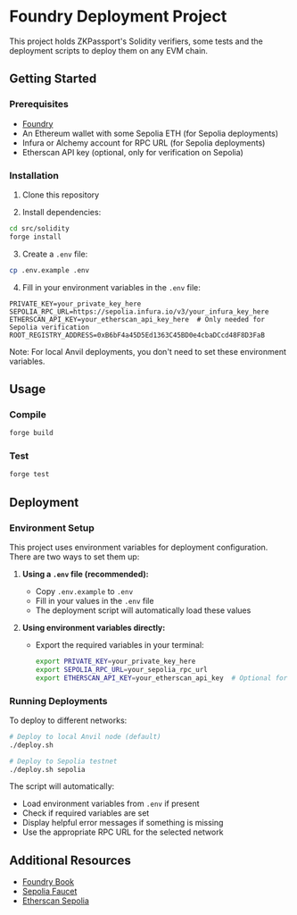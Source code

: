 # Foundry Deployment Project

This project holds ZKPassport's Solidity verifiers, some tests and the deployment scripts to deploy
them on any EVM chain.

## Getting Started

### Prerequisites

- [Foundry](https://book.getfoundry.sh/getting-started/installation)
- An Ethereum wallet with some Sepolia ETH (for Sepolia deployments)
- Infura or Alchemy account for RPC URL (for Sepolia deployments)
- Etherscan API key (optional, only for verification on Sepolia)

### Installation

1. Clone this repository

2. Install dependencies:

```bash
cd src/solidity
forge install
```

3. Create a `.env` file:

```bash
cp .env.example .env
```

4. Fill in your environment variables in the `.env` file:

```
PRIVATE_KEY=your_private_key_here
SEPOLIA_RPC_URL=https://sepolia.infura.io/v3/your_infura_key_here
ETHERSCAN_API_KEY=your_etherscan_api_key_here  # Only needed for Sepolia verification
ROOT_REGISTRY_ADDRESS=0xB6bF4a45D5Ed1363C45BD0e4cbaDCcd48F8D3FaB
```

Note: For local Anvil deployments, you don't need to set these environment variables.

## Usage

### Compile

```bash
forge build
```

### Test

```bash
forge test
```

## Deployment

### Environment Setup

This project uses environment variables for deployment configuration. There are two ways to set them
up:

1. **Using a `.env` file (recommended):**

   - Copy `.env.example` to `.env`
   - Fill in your values in the `.env` file
   - The deployment script will automatically load these values

2. **Using environment variables directly:**
   - Export the required variables in your terminal:
     ```bash
     export PRIVATE_KEY=your_private_key_here
     export SEPOLIA_RPC_URL=your_sepolia_rpc_url
     export ETHERSCAN_API_KEY=your_etherscan_api_key  # Optional for verification
     ```

### Running Deployments

To deploy to different networks:

```bash
# Deploy to local Anvil node (default)
./deploy.sh

# Deploy to Sepolia testnet
./deploy.sh sepolia
```

The script will automatically:

- Load environment variables from `.env` if present
- Check if required variables are set
- Display helpful error messages if something is missing
- Use the appropriate RPC URL for the selected network

## Additional Resources

- [Foundry Book](https://book.getfoundry.sh/)
- [Sepolia Faucet](https://sepoliafaucet.com/)
- [Etherscan Sepolia](https://sepolia.etherscan.io/)
